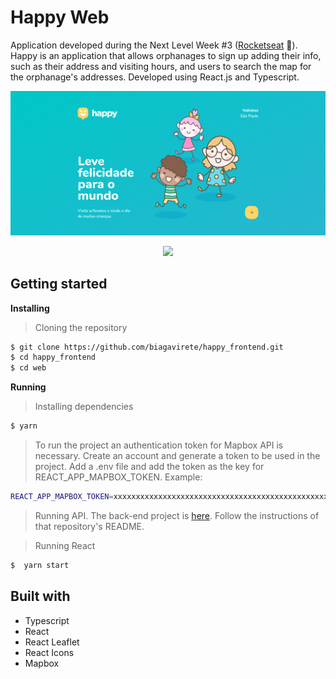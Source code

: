 # Happy Web

Application developed during the Next Level Week #3 ([Rocketseat](https://rocketseat.com.br/) :rocket:). Happy is an application that allows orphanages to sign up adding their info, such as their address and visiting hours, and users to search the map for the orphanage's addresses. Developed using React.js and Typescript.

<p align="center" width="100%">
    <img src="https://github.com/biagavirete/happy_frontend/blob/master/web/src/images/landing.png"> 
</p>

<p align="center" width="100%">
    <img src="https://github.com/biagavirete/happy_frontend/blob/master/web/src/images/happy-web.gif"> 
</p>

## Getting started

**Installing**
>Cloning the repository

```bash
$ git clone https://github.com/biagavirete/happy_frontend.git
$ cd happy_frontend
$ cd web
```

**Running**
> Installing dependencies

```bash
$ yarn
```

> To run the project an authentication token for Mapbox API is necessary. Create an account and generate a token to be used in the project. Add a .env file and add the token as the key for REACT_APP_MAPBOX_TOKEN.
Example:

```bash
REACT_APP_MAPBOX_TOKEN=xxxxxxxxxxxxxxxxxxxxxxxxxxxxxxxxxxxxxxxxxxxxxxxxxxxx
```

> Running API. 
The back-end project is [here](https://github.com/biagavirete/happy_backend). Follow the instructions of that repository's README.


> Running React

```bash
$  yarn start
```

## Built with

* Typescript
* React
* React Leaflet
* React Icons
* Mapbox
